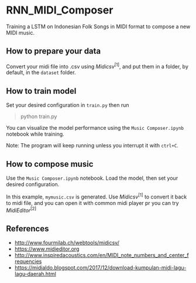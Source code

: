 # RNN_MIDI_Composer
Training a LSTM on Indonesian Folk Songs in MIDI format to compose a new MIDI music.

## How to prepare your data
Convert your midi file into .csv using _Midicsv_<sup>[1]</sup>, and put them in a folder, by default, in the `dataset` folder. 

## How to train model
Set your desired configuration in `train.py` then run
> python train.py

You can visualize the model performance using the `Music Composer.ipynb` notebook while training.

Note: The program will keep running unless you interrupt it with `ctrl+C`.

## How to compose music
Use the `Music Composer.ipynb` notebook. Load the model, then set your desired configuration.

In this example, `mymusic.csv` is generated. Use _Midicsv_<sup>[1]</sup> to convert it back to midi file, and you can open it with common midi player pr you can try _MidiEditor_<sup>[2]</sup>

## References
- http://www.fourmilab.ch/webtools/midicsv/
- https://www.midieditor.org
- http://www.inspiredacoustics.com/en/MIDI_note_numbers_and_center_frequencies
- https://midialdo.blogspot.com/2017/12/download-kumpulan-midi-lagu-lagu-daerah.html

